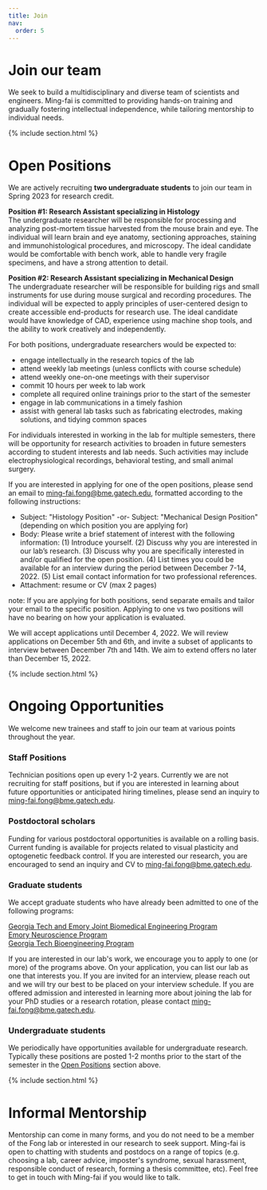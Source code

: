 ```yaml
---
title: Join
nav:
  order: 5
---
```


# <i class="fas fa-hands-helping"></i>Join our team

We seek to build a multidisciplinary and diverse team of scientists and engineers.  Ming-fai is committed to providing hands-on training and gradually fostering intellectual independence, while tailoring mentorship to individual needs.

{% include section.html %}

# Open Positions

We are actively recruiting **two undergraduate students** to join our team in Spring 2023 for research credit.

**Position #1: Research Assistant specializing in Histology**
<br>
The undergraduate researcher will be responsible for processing and analyzing post-mortem tissue harvested from the mouse brain and eye.  The individual will learn brain and eye anatomy, sectioning approaches, staining and immunohistological procedures, and microscopy.  The ideal candidate would be comfortable with bench work, able to handle very fragile specimens, and have a strong attention to detail.

**Position #2: Research Assistant specializing in Mechanical Design**
<br>
The undergraduate researcher will be responsible for building rigs and small instruments for use during mouse surgical and recording procedures.  The individual will be expected to apply principles of user-centered design to create accessible end-products for research use.  The ideal candidate would have knowledge of CAD, experience using machine shop tools, and the ability to work creatively and independently.

For both positions, undergraduate researchers would be expected to:
-	engage intellectually in the research topics of the lab
-	attend weekly lab meetings (unless conflicts with course schedule)
-	attend weekly one-on-one meetings with their supervisor
-	commit 10 hours per week to lab work
-	complete all required online trainings prior to the start of the semester
-	engage in lab communications in a timely fashion
-	assist with general lab tasks such as fabricating electrodes, making solutions, and tidying common spaces

For individuals interested in working in the lab for multiple semesters, there will be opportunity for research activities to broaden in future semesters according to student interests and lab needs.  Such activities may include electrophysiological recordings, behavioral testing, and small animal surgery.

If you are interested in applying for one of the open positions, please send an email to [ming-fai.fong@bme.gatech.edu](mailto:ming-fai.fong@bme.gatech.edu), formatted according to the following instructions:
-	Subject: "Histology Position" -or- Subject: "Mechanical Design Position" (depending on which position you are applying for)
-	Body: Please write a brief statement of interest with the following information: (1) Introduce yourself. (2) Discuss why you are interested in our lab’s research. (3) Discuss why you are specifically interested in and/or qualified for the open position. (4) List times you could be available for an interview during the period between December 7-14, 2022. (5) List email contact information for two professional references.
-	Attachment: resume or CV (max 2 pages)

note: If you are applying for both positions, send separate emails and tailor your email to the specific position.  Applying to one vs two positions will have no bearing on how your application is evaluated.

We will accept applications until December 4, 2022.  We will review applications on December 5th and 6th, and invite a subset of applicants to interview between December 7th and 14th.  We aim to extend offers no later than December 15, 2022.



{% include section.html %}


# Ongoing Opportunities
We welcome new trainees and staff to join our team at various points throughout the year.

### Staff Positions
Technician positions open up every 1-2 years.  Currently we are not recruiting for staff positions, but if you are interested in learning about future opportunities or anticipated hiring timelines, please send an inquiry to [ming-fai.fong@bme.gatech.edu](mailto:ming-fai.fong@bme.gatech.edu).

### Postdoctoral scholars
Funding for various postdoctoral opportunities is available on a rolling basis.  Current funding is available for projects related to visual plasticity and optogenetic feedback control.  If you are interested our research, you are encouraged to send an inquiry and CV to [ming-fai.fong@bme.gatech.edu](mailto:ming-fai.fong@bme.gatech.edu).

### Graduate students
We accept graduate students who have already been admitted to one of the following programs: 

[Georgia Tech and Emory Joint Biomedical Engineering Program](https://bme.gatech.edu/bme/georgia-tech-emory-bme-phd-program) <br>
[Emory Neuroscience Program](https://biomed.emory.edu/PROGRAM_SITES/NS/) <br>
[Georgia Tech Bioengineering Program](https://bioengineering.gatech.edu/)

If you are interested in our lab's work, we encourage you to apply to one (or more) of the programs above.  On your application, you can list our lab as one that interests you.  If you are invited for an interview, please reach out and we will try our best to be placed on your interview schedule.  If you are offered admission and interested in learning more about joining the lab for your PhD studies or a research rotation, please contact [ming-fai.fong@bme.gatech.edu](mailto:ming-fai.fong@bme.gatech.edu).

### Undergraduate students
We periodically have opportunities available for undergraduate research.  Typically these positions are posted 1-2 months prior to the start of the semester in the [Open Positions](#open-positions) section above.

{% include section.html %}

# Informal Mentorship

Mentorship can come in many forms, and you do not need to be a member of the Fong lab or interested in our research to seek support.  Ming-fai is open to chatting with students and postdocs on a range of topics (e.g. choosing a lab, career advice, imposter's syndrome, sexual harassment, responsible conduct of research, forming a thesis committee, etc).  Feel free to get in touch with Ming-fai if you would like to talk.
